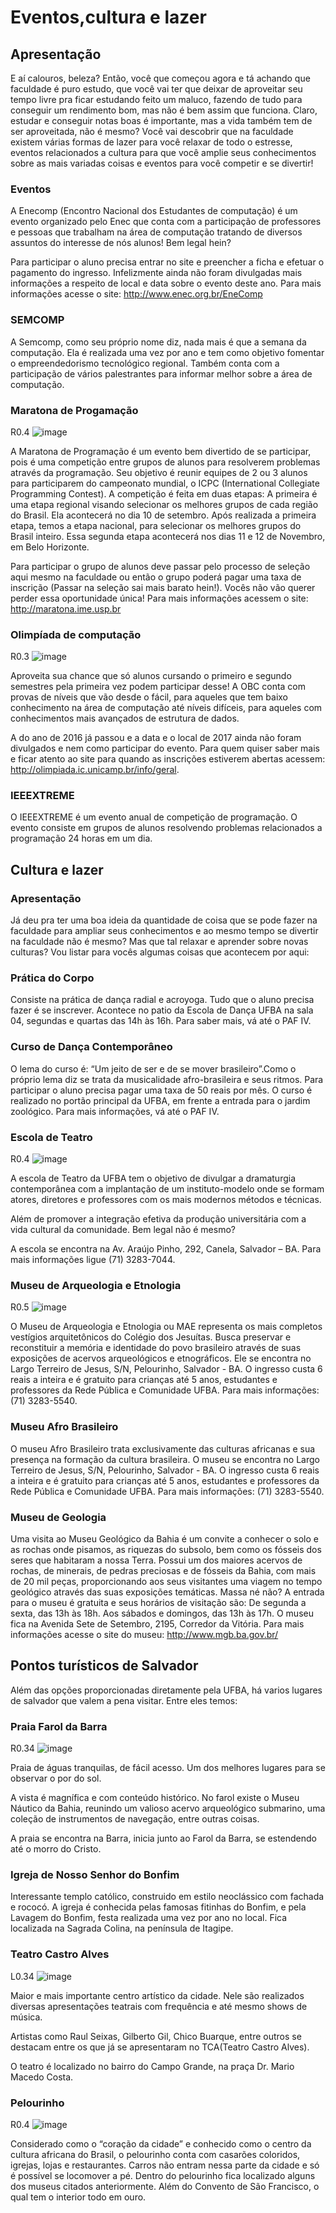 Eventos,cultura e lazer
=======================

Apresentação
------------

E aí calouros, beleza? Então, você que começou agora e tá achando que
faculdade é puro estudo, que você vai ter que deixar de aproveitar seu
tempo livre pra ficar estudando feito um maluco, fazendo de tudo para
conseguir um rendimento bom, mas não é bem assim que funciona. Claro,
estudar e conseguir notas boas é importante, mas a vida também tem de
ser aproveitada, não é mesmo? Você vai descobrir que na faculdade
existem várias formas de lazer para você relaxar de todo o estresse,
eventos relacionados a cultura para que você amplie seus conhecimentos
sobre as mais variadas coisas e eventos para você competir e se
divertir!

### Eventos

A Enecomp (Encontro Nacional dos Estudantes de computação) é um evento
organizado pelo Enec que conta com a participação de professores e
pessoas que trabalham na área de computação tratando de diversos
assuntos do interesse de nós alunos! Bem legal hein?

Para participar o aluno precisa entrar no site e preencher a ficha e
efetuar o pagamento do ingresso. Infelizmente ainda não foram divulgadas
mais informações a respeito de local e data sobre o evento deste ano.
Para mais informações acesse o site: http://www.enec.org.br/EneComp

### SEMCOMP

A Semcomp, como seu próprio nome diz, nada mais é que a semana da
computação. Ela é realizada uma vez por ano e tem como objetivo fomentar
o empreendedorismo tecnológico regional. Também conta com a participação
de vários palestrantes para informar melhor sobre a área de computação.

### Maratona de Progamação

<span>R</span><span>0.4</span> ![image](MaratonadeProgramacao)

A Maratona de Programação é um evento bem divertido de se participar,
pois é uma competição entre grupos de alunos para resolverem problemas
através da programação. Seu objetivo é reunir equipes de 2 ou 3 alunos
para participarem do campeonato mundial, o ICPC (International
Collegiate Programming Contest). A competição é feita em duas etapas: A
primeira é uma etapa regional visando selecionar os melhores grupos de
cada região do Brasil. Ela acontecerá no dia 10 de setembro. Após
realizada a primeira etapa, temos a etapa nacional, para selecionar os
melhores grupos do Brasil inteiro. Essa segunda etapa acontecerá nos
dias 11 e 12 de Novembro, em Belo Horizonte.

Para participar o grupo de alunos deve passar pelo processo de seleção
aqui mesmo na faculdade ou então o grupo poderá pagar uma taxa de
inscrição (Passar na seleção sai mais barato hein!). Vocês não vão
querer perder essa oportunidade única! Para mais informações acessem o
site: http://maratona.ime.usp.br

### Olimpíada de computação

<span>R</span><span>0.3</span> ![image](obi)

Aproveita sua chance que só alunos cursando o primeiro e segundo
semestres pela primeira vez podem participar desse! A OBC conta com
provas de níveis que vão desde o fácil, para aqueles que tem baixo
conhecimento na área de computação até níveis difíceis, para aqueles com
conhecimentos mais avançados de estrutura de dados.

A do ano de 2016 já passou e a data e o local de 2017 ainda não foram
divulgados e nem como participar do evento. Para quem quiser saber mais
e ficar atento ao site para quando as inscrições estiverem abertas
acessem: http://olimpiada.ic.unicamp.br/info/geral.

### IEEEXTREME

O IEEEXTREME é um evento anual de competição de programação. O evento
consiste em grupos de alunos resolvendo problemas relacionados a
programação 24 horas em um dia.

Cultura e lazer
---------------

### Apresentação

Já deu pra ter uma boa ideia da quantidade de coisa que se pode fazer na
faculdade para ampliar seus conhecimentos e ao mesmo tempo se divertir
na faculdade não é mesmo? Mas que tal relaxar e aprender sobre novas
culturas? Vou listar para vocês algumas coisas que acontecem por aqui:

### Prática do Corpo

Consiste na prática de dança radial e acroyoga. Tudo que o aluno precisa
fazer é se inscrever. Acontece no patio da Escola de Dança UFBA na sala
04, segundas e quartas das 14h às 16h. Para saber mais, vá até o PAF IV.

### Curso de Dança Contemporâneo

O lema do curso é: “Um jeito de ser e de se mover brasileiro”.Como o
próprio lema diz se trata da musicalidade afro-brasileira e seus ritmos.
Para participar o aluno precisa pagar uma taxa de 50 reais por mês. O
curso é realizado no portão principal da UFBA, em frente a entrada para
o jardim zoológico. Para mais informações, vá até o PAF IV.

### Escola de Teatro

<span>R</span><span>0.4</span> ![image](teatro)

A escola de Teatro da UFBA tem o objetivo de divulgar a dramaturgia
contemporânea com a implantação de um instituto-modelo onde se formam
atores, diretores e professores com os mais modernos métodos e técnicas.

Além de promover a integração efetiva da produção universitária com a
vida cultural da comunidade. Bem legal não é mesmo?

A escola se encontra na Av. Araújo Pinho, 292, Canela, Salvador – BA.
Para mais informações ligue (71) 3283-7044.

### Museu de Arqueologia e Etnologia

<span>R</span><span>0.5</span> ![image](museuarq)

O Museu de Arqueologia e Etnologia ou MAE representa os mais completos
vestígios arquitetônicos do Colégio dos Jesuítas. Busca preservar e
reconstituir a memória e identidade do povo brasileiro através de suas
exposições de acervos arqueológicos e etnográficos. Ele se encontra no
Largo Terreiro de Jesus, S/N, Pelourinho, Salvador - BA. O ingresso
custa 6 reais a inteira e é gratuito para crianças até 5 anos,
estudantes e professores da Rede Pública e Comunidade UFBA. Para mais
informações: (71) 3283-5540.

### Museu Afro Brasileiro

O museu Afro Brasileiro trata exclusivamente das culturas africanas e
sua presença na formação da cultura brasileira. O museu se encontra no
Largo Terreiro de Jesus, S/N, Pelourinho, Salvador - BA. O ingresso
custa 6 reais a inteira e é gratuito para crianças até 5 anos,
estudantes e professores da Rede Pública e Comunidade UFBA. Para mais
informações: (71) 3283-5540.

### Museu de Geologia

Uma visita ao Museu Geológico da Bahia é um convite a conhecer o solo e
as rochas onde pisamos, as riquezas do subsolo, bem como os fósseis dos
seres que habitaram a nossa Terra. Possui um dos maiores acervos de
rochas, de minerais, de pedras preciosas e de fósseis da Bahia, com mais
de 20 mil peças, proporcionando aos seus visitantes uma viagem no tempo
geológico através das suas exposições temáticas. Massa né não? A entrada
para o museu é gratuita e seus horários de visitação são: De segunda a
sexta, das 13h às 18h. Aos sábados e domingos, das 13h às 17h. O museu
fica na Avenida Sete de Setembro, 2195, Corredor da Vitória. Para mais
informações acesse o site do museu: http://www.mgb.ba.gov.br/

Pontos turísticos de Salvador
-----------------------------

Além das opções proporcionadas diretamente pela UFBA, há varios lugares
de salvador que valem a pena visitar. Entre eles temos:

### Praia Farol da Barra

<span>R</span><span>0.34</span> ![image](faroldabarra)

Praia de águas tranquilas, de fácil acesso. Um dos melhores lugares para
se observar o por do sol.

A vista é magnífica e com conteúdo histórico. No farol existe o Museu
Náutico da Bahia, reunindo um valioso acervo arqueológico submarino, uma
coleção de instrumentos de navegação, entre outras coisas.

A praia se encontra na Barra, inicia junto ao Farol da Barra, se
estendendo até o morro do Cristo.

### Igreja de Nosso Senhor do Bonfim

Interessante templo católico, construido em estilo neoclássico com
fachada e rococó. A igreja é conhecida pelas famosas fitinhas do Bonfim,
e pela Lavagem do Bonfim, festa realizada uma vez por ano no local. Fica
localizada na Sagrada Colina, na península de Itagipe.

### Teatro Castro Alves

<span>L</span><span>0.34</span> ![image](img-18-big)

Maior e mais importante centro artístico da cidade. Nele são realizados
diversas apresentações teatrais com frequência e até mesmo shows de
música.

Artistas como Raul Seixas, Gilberto Gil, Chico Buarque, entre outros se
destacam entre os que já se apresentaram no TCA(Teatro Castro Alves).

O teatro é localizado no bairro do Campo Grande, na praça Dr. Mario
Macedo Costa.

### Pelourinho

<span>R</span><span>0.4</span> ![image](Largo_do_Pelourinho_-_Salvador)

Considerado como o “coração da cidade” e conhecido como o centro da
cultura africana do Brasil, o pelourinho conta com casarões coloridos,
igrejas, lojas e restaurantes. Carros não entram nessa parte da cidade e
só é possível se locomover a pé. Dentro do pelourinho fica localizado
alguns dos museus citados anteriormente. Além do Convento de São
Francisco, o qual tem o interior todo em ouro.
